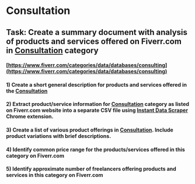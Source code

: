 # Consultation
## Task: Create a summary document with analysis of products and services offered on Fiverr.com in [Consultation](https://www.fiverr.com/categories/data/databases/consulting) category
#### [https://www.fiverr.com/categories/data/databases/consulting](https://www.fiverr.com/categories/data/databases/consulting)
#### 1) Create a short general description for products and services offered in the [Consultation](https://www.fiverr.com/categories/data/databases/consulting)
#### 2) Extract product/service information for [Consultation](https://www.fiverr.com/categories/data/databases/consulting) category as listed on Fiverr.com website into a separate CSV file using [Instant Data Scraper](https://chrome.google.com/webstore/detail/instant-data-scraper/ofaokhiedipichpaobibbnahnkdoiiah) Chrome extension.
#### 3) Create a list of various product offerings in [Consultation](https://www.fiverr.com/categories/data/databases/consulting). Include product variations with brief descriptions.
#### 4) Identify common price range for the products/services offered in this category on Fiverr.com
#### 5) Identify approximate number of freelancers offering products and services in this category on Fiverr.com
